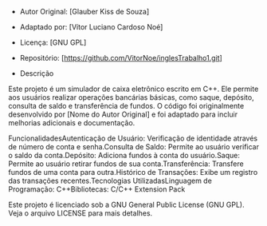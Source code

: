 - Autor Original: [Glauber Kiss de Souza]
- Adaptado por: [Vítor Luciano Cardoso Noé]
- Licença: [GNU GPL]
- Repositório: [https://github.com/VitorNoe/inglesTrabalho1.git]

- Descrição

Este projeto é um simulador de caixa eletrônico escrito em C++. Ele permite aos usuários realizar operações bancárias básicas, como saque, depósito, consulta de saldo e transferência de fundos. O código foi originalmente desenvolvido por [Nome do Autor Original] e foi adaptado para incluir melhorias adicionais e documentação.

FuncionalidadesAutenticação de Usuário: Verificação de identidade através de número de conta e senha.Consulta de Saldo: Permite ao usuário verificar o saldo da conta.Depósito: Adiciona fundos à conta do usuário.Saque: Permite ao usuário retirar fundos de sua conta.Transferência: Transfere fundos de uma conta para outra.Histórico de Transações: Exibe um registro das transações recentes.Tecnologias UtilizadasLinguagem de Programação: C++Bibliotecas: C/C++ Extension Pack 

Este projeto é licenciado sob a GNU General Public License (GNU GPL). Veja o arquivo LICENSE para mais detalhes.
